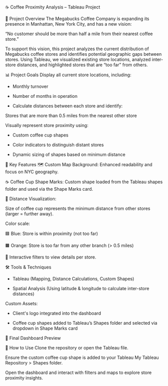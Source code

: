 ☕ Coffee Proximity Analysis – Tableau Project

📍 Project Overview
The Megabucks Coffee Company is expanding its presence in Manhattan, New York City, and has a new vision:

“No customer should be more than half a mile from their nearest coffee store.”

To support this vision, this project analyzes the current distribution of Megabucks coffee stores and identifies potential geographic gaps between stores. Using Tableau, we visualized existing store locations, analyzed inter-store distances, and highlighted stores that are “too far” from others.

📊 Project Goals
Display all current store locations, including:

*    Monthly turnover

*    Number of months in operation

*    Calculate distances between each store and identify:

   Stores that are more than 0.5 miles from the nearest other store

Visually represent store proximity using:

*    Custom coffee cup shapes

*    Color indicators to distinguish distant stores

*    Dynamic sizing of shapes based on minimum distance

📌 Key Features
🗺️ Custom Map Background: Enhanced readability and focus on NYC geography.

☕ Coffee Cup Shape Marks: Custom shape loaded from the Tableau shapes folder and used via the Shape Marks card.

📏 Distance Visualization:

Size of coffee cup represents the minimum distance from other stores (larger = further away).

Color scale:

🟦 Blue: Store is within proximity (not too far)

🟧 Orange: Store is too far from any other branch (> 0.5 miles)

🧭 Interactive filters to view details per store.

🛠️ Tools & Techniques
*    Tableau (Mapping, Distance Calculations, Custom Shapes)

*    Spatial Analysis (Using latitude & longitude to calculate inter-store distances)

Custom Assets:

*    Client's logo integrated into the dashboard

*    Coffee cup shapes added to Tableau’s Shapes folder and selected via dropdown in Shape Marks card

📸 Final Dashboard Preview

🚀 How to Use
Clone the repository or open the Tableau file.

Ensure the custom coffee cup shape is added to your Tableau My Tableau Repository > Shapes folder.

Open the dashboard and interact with filters and maps to explore store proximity insights.

